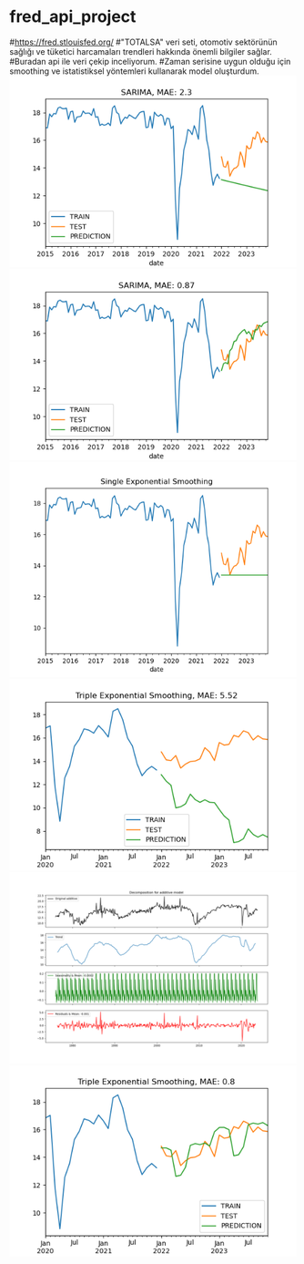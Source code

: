 # fred_api_project
#https://fred.stlouisfed.org/
#"TOTALSA" veri seti, otomotiv sektörünün sağlığı ve tüketici harcamaları trendleri hakkında önemli bilgiler sağlar. 
#Buradan api ile veri çekip inceliyorum.
#Zaman serisine uygun olduğu için smoothing ve istatistiksel yöntemleri kullanarak model oluşturdum.
![Alt text](image-1.png)
![Alt text](image-2.png)
![Alt text](image-3.png)
![Alt text](image-4.png)
![Alt text](image-5.png)
![Alt text](image-6.png)